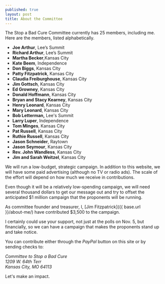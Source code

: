 ```yaml
---
published: true 
layout: post
title: About the Committee
---
```


The Stop a Bad Cure Committee currently has 25 members, including me. Here are the members, listed alphabetically. 

- **Joe Arthur**, Lee’s Summit
- **Richard Arthur**, Lee’s Summit
- **Martha Becker**,Kansas City
- **Kate Beem**, Independence
- **Don Biggs**, Kansas City
- **Patty Fitzpatrick**, Kansas City
- **Claudia Freiburghouse**, Kansas City
- **Jim Gottsch**, Kansas City
- **Ed Growney**, Kansas City
- **Donald Hoffmann**, Kansas City
- **Bryan and Stacy Kearney**, Kansas City
- **Henry Leonard**, Kansas City
- **Mary Leonard**, Kansas City
- **Bob Letterman,** Lee's Summit
- **Larry Luper**, Independence
- **Tom Minges**, Kansas City
- **Pat Russell**, Kansas City
- **Ruthie Russell**, Kansas City
- **Jason Schneider**, Raytown
- **Jason Seymour**, Kansas City 
- **Rev. John Wandless**, Kansas City
- **Jim and Sarah Weitzel**, Kansas City

We will run a low-budget, strategic campaign. In addition to this website, we will have some paid advertising (although no TV or radio ads). The scale of the effort will depend on how much we receive in contributions.

Even though it will be a relatively low-spending campaign, we will need several thousand dollars to get our message out and try to offset the anticipated $1 million campaign that the proponents will be running.

As committee founder and treasurer, I, [Jim Fitzpatrick]({{ base.url }}/about-me/) have contributed $3,500 to the campaign.

I certainly could use your support, not just at the polls on Nov. 5, but financially, so we can have a campaign that makes the proponents stand up and take notice.

You can contribute either through the _PayPal_ button on this site or by sending checks to: 

<address>
Committee to Stop a Bad Cure<br/>
1209 W. 64th Terr<br/>
Kansas City, MO  64113<br/>
</address>

Let's make an impact.
